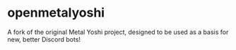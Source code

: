 # openmetalyoshi
A fork of the original Metal Yoshi project, designed to be used as a basis for new, better Discord bots!
